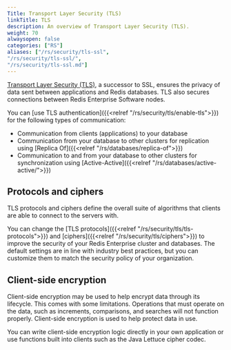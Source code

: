```yaml
---
Title: Transport Layer Security (TLS)
linkTitle: TLS
description: An overview of Transport Layer Security (TLS).
weight: 70
alwaysopen: false
categories: ["RS"]
aliases: ["/rs/security/tls-ssl",
"/rs/security/tls-ssl/",
"/rs/security/tls-ssl.md"]
---
```

[Transport Layer Security (TLS)](https://en.wikipedia.org/wiki/Transport_Layer_Security), a successor to SSL, ensures the privacy of data sent between applications and Redis databases. TLS also secures connections between Redis Enterprise Software nodes.

You can [use TLS authentication]({{<relref "/rs/security/tls/enable-tls">}}) for the following types of communication:

- Communication from clients (applications) to your database
- Communication from your database to other clusters for replication using [Replica Of]({{<relref "/rs/databases/replica-of">}})
- Communication to and from your database to other clusters for synchronization using [Active-Active]({{<relref "/rs/databases/active-active/">}})

## Protocols and ciphers

TLS protocols and ciphers define the overall suite of algorithms that clients are able to connect to the servers with.

You can change the [TLS protocols]({{<relref "/rs/security/tls/tls-protocols">}}) and [ciphers]({{<relref "/rs/security/tls/ciphers">}}) to improve the security of your Redis Enterprise cluster and databases. The default settings are in line with industry best practices, but you can customize them to match the security policy of your organization.

## Client-side encryption

Client-side encryption may be used to help encrypt data through its lifecycle. This comes with some limitations. Operations that must operate on the data, such as increments, comparisons, and searches will not function properly. Client-side encryption is used to help protect data in use.

You can write client-side encryption logic directly in your own application or use functions built into clients such as the Java Lettuce cipher codec.
